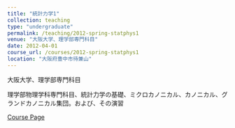 ```yaml
---
title: "統計力学1"
collection: teaching
type: "undergraduate"
permalink: /teaching/2012-spring-statphys1
venue: "大阪大学、理学部専門科目"
date: 2012-04-01
course_url: /courses/2012-spring-statphys1
location: "大阪府豊中市待兼山"
---
```


大阪大学、理学部専門科目

理学部物理学科専門科目、統計力学の基礎、ミクロカノニカル、カノニカル、グランドカノニカル集団。および、その演習


<a href='https://stsykw.github.io/courses/2012-spring-statphys1'>Course Page</a>
